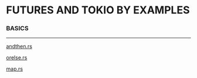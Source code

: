 # FUTURES AND TOKIO BY EXAMPLES

 ### BASICS
 ---------

[andthen.rs](https://play.rust-lang.org/?gist=8a19a494ad791cabf47eddaed58ea787&version=stable)
  
[orelse.rs](https://play.rust-lang.org/?gist=0673c356540e12055c6d929873c0378c&version=stable)
   
[map.rs](https://play.rust-lang.org/?gist=03026a93cec9cda2ffcb177bd4bdfdc8&version=stable)